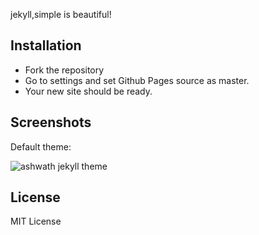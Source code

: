 jekyll,simple is beautiful!

## Installation
* Fork the repository
* Go to settings and set Github Pages source as master.
* Your new site should be ready.

## Screenshots
Default theme:

![ashwath jekyll theme](http://webjeda.com/ashwath/images/Default.png)

## License
MIT License
